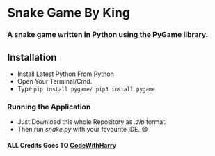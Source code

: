 # Snake Game By King

### A snake game written in Python using the PyGame library.

## Installation

* Install Latest Python From [Python](https://www.python.org/downloads/)
* Open Your Terminal/Cmd.
* Type `pip install pygame/ pip3 install pygame`

### Running the Application

* Just Download this whole Repository as _.zip_ format. <br>
* Then run _snake.py_ with your favourite IDE. :smile:

#### ALL Credits Goes TO [CodeWithHarry](https://www.youtube.com/channel/UCeVMnSShP_Iviwkknt83cww)

